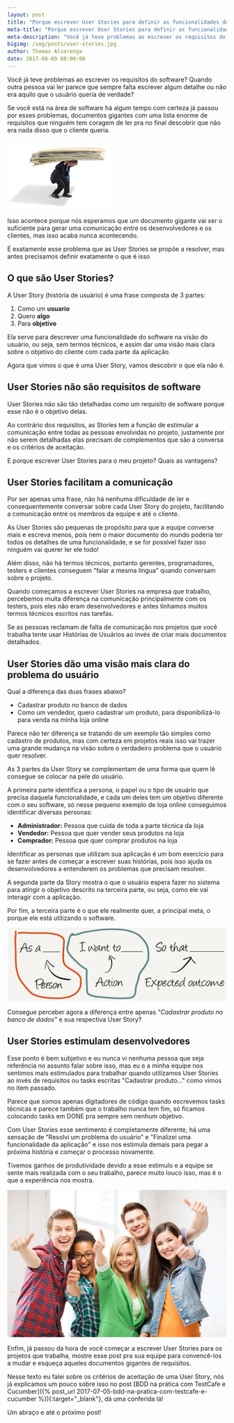 ```yaml
---
layout: post
title: "Porque escrever User Stories para definir as funcionalidades do seu software?"
meta-title: "Porque escrever User Stories para definir as funcionalidades do seu software?"
meta-description: "Você já teve problemas ao escrever os requisitos do software? Quando outra pessoa vai ler parece que sempre falta algum detalhe ou não era aquilo que o usuário queria de verdade? Se você sofre com esses problemas esse post é pra você!"
bigimg: /img/posts/user-stories.jpg
author: Thomas Alvarenga
date: 2017-08-09 08:00:00
---
```


Você já teve problemas ao escrever os requisitos do software? Quando outra pessoa vai ler parece que sempre falta escrever algum detalhe ou não era aquilo que o usuário queria de verdade?

Se você está na área de software há algum tempo com certeza já passou por esses problemas, documentos gigantes com uma lista enorme de requisitos que ninguém tem coragem de ler pra no final descobrir que não era nada disso que o cliente queria.

![Documento Grande](/img/posts/documento-grande.jpg)

Isso acontece porque nós esperamos que um documento gigante vai ser o suficiente para gerar uma comunicação entre os desenvolvedores e os clientes, mas isso acaba nunca acontecendo.

É exatamente esse problema que as User Stories se propõe a resolver, mas antes precisamos definir exatamente o que é isso

## O que são User Stories?

A User Story (história de usuário) é uma frase composta de 3 partes:

1. Como um **usuario**
2. Quero **algo**
3. Para **objetivo**

Ela serve para descrever uma funcionalidade do software na visão do usuário, ou seja, sem termos técnicos, e assim dar uma visão mais clara sobre o objetivo do cliente com cada parte da aplicação.

Agora que vimos o que é uma User Story, vamos descobrir o que ela não é.

## User Stories não são requisitos de software

User Stories não são tão detalhadas como um requisito de software porque esse não é o objetivo delas.

Ao contrário dos requisitos, as Stories tem a função de estimular a comunicação entre todas as pessoas envolvidas no projeto, justamente por não serem detalhadas elas precisam de complementos que são a conversa e os critérios de aceitação.

E porque escrever User Stories para o meu projeto? Quais as vantagens?

## User Stories facilitam a comunicação

Por ser apenas uma frase, não há nenhuma dificuldade de ler e consequentemente conversar sobre cada User Story do projeto, facilitando a comunicação entre os membros da equipe e até o cliente.

As User Stories são pequenas de propósito para que a equipe converse mais e escreva menos, pois nem o maior documento do mundo poderia ter todos os detalhes de uma funcionalidade, e se for possível fazer isso ninguém vai querer ler ele todo!

Além disso, não há termos técnicos, portanto gerentes, programadores, testers e clientes conseguem "falar a mesma língua" quando conversam sobre o projeto.

Quando começamos a escrever User Stories na empresa que trabalho, percebemos muita diferença na comunicação principalmente com os testers, pois eles não eram desenvolvedores e antes tinhamos muitos termos técnicos escritos nas tarefas.

Se as pessoas reclamam de falta de comunicação nos projetos que você trabalha tente usar Histórias de Usuários ao invés de criar mais documentos detalhados.

## User Stories dão uma visão mais clara do problema do usuário

Qual a diferença das duas frases abaixo?

- Cadastrar produto no banco de dados
- Como um vendedor, quero cadastrar um produto, para disponibilizá-lo para venda na minha loja online

Parece não ter diferença se tratando de um exemplo tão simples como cadastro de produtos, mas com certeza em projetos reais isso vai trazer uma grande mudança na visão sobre o verdadeiro problema que o usuário quer resolver.

As 3 partes da User Story se complementam de uma forma que quem lê consegue se colocar na pele do usuário.

A primeira parte identifica a persona, o papel ou o tipo de usuário que precisa daquela funcionalidade, e cada um deles tem um objetivo diferente com o seu software, só nesse pequeno exemplo de loja online conseguimos identificar diversas personas:

- **Administrador:** Pessoa que cuida de toda a parte técnica da loja
- **Vendedor:** Pessoa que quer vender seus produtos na loja
- **Comprador:** Pessoa que quer comprar produtos na loja

Identificar as personas que utilizam sua aplicação é um bom exercício para se fazer antes de começar a escrever suas histórias, pois isso ajuda os desenvolvedores a entenderem os problemas que precisam resolver.

A segunda parte da Story mostra o que o usuário espera fazer no sistema para atingir o objetivo descrito na terceira parte, ou seja, como ele vai interagir com a aplicação.

Por fim, a terceira parte é o que ele realmente quer, a principal meta, o porque ele está utilizando o software.

![Histórias de Usuário](/img/posts/user-stories.jpg)

Consegue perceber agora a diferença entre apenas *"Cadastrar produto no banco de dados"* e sua respectiva User Story?

## User Stories estimulam desenvolvedores

Esse ponto é bem subjetivo e eu nunca vi nenhuma pessoa que seja referência no assunto falar sobre isso, mas eu e a minha equipe nos sentimos mais estimulados para trabalhar quando utilizamos User Stories ao invés de requisitos ou tasks escritas "Cadastrar produto..." como vimos no item passado.

Parece que somos apenas digitadores de código quando escrevemos tasks técnicas e parece também que o trabalho nunca tem fim, só ficamos colocando tasks em DONE pra sempre sem nenhum objetivo.

Com User Stories esse sentimento é completamente diferente, há uma sensação de "Resolvi um problema do usuário" e "Finalizei uma funcionalidade da aplicação" e isso nos estimula demais para pegar a próxima história e começar o processo novamente.

Tivemos ganhos de produtividade devido a esse estimulo e a equipe se sente mais realizada com o seu trabalho, parece muito louco isso, mas é o que a experiência nos mostra.

![Time Feliz](/img/posts/happy-team.jpg)

Enfim, já passou da hora de você começar a escrever User Stories para os projetos que trabalha, mostre esse post pra sua equipe para convencê-los a mudar e esqueça aqueles documentos gigantes de requisitos.

Nesse texto eu falei sobre os critérios de aceitação de uma User Story, nós já explicamos um pouco sobre isso no post [BDD na prática com TestCafe e Cucumber]({% post_url 2017-07-05-bdd-na-pratica-com-testcafe-e-cucumber %}){:target="_blank"}, dá uma conferida lá!

Um abraço e até o próximo post!